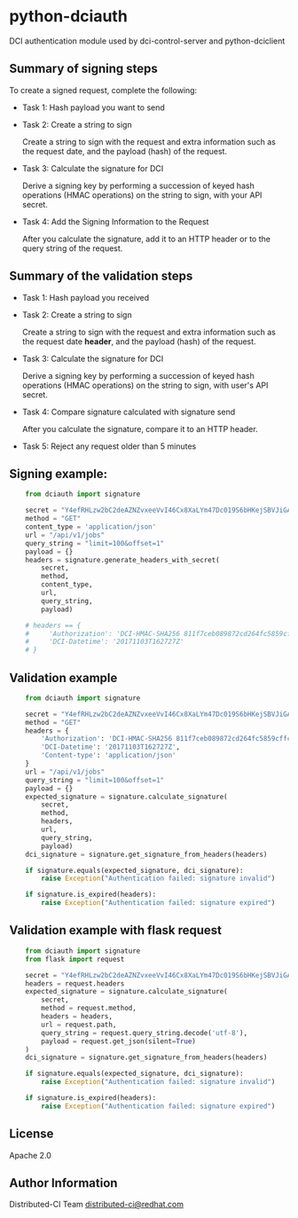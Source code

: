 # python-dciauth

DCI authentication module used by dci-control-server and python-dciclient

## Summary of signing steps

To create a signed request, complete the following:

 * Task 1: Hash payload you want to send

 * Task 2: Create a string to sign

   Create a string to sign with the request and extra information such as the request date, and the payload (hash) of the request.

 * Task 3: Calculate the signature for DCI

   Derive a signing key by performing a succession of keyed hash operations (HMAC operations) on the string to sign, with your API secret.

 * Task 4: Add the Signing Information to the Request

   After you calculate the signature, add it to an HTTP header or to the query string of the request.

## Summary of the validation steps

 * Task 1: Hash payload you received

 * Task 2: Create a string to sign

   Create a string to sign with the request and extra information such as the request date **header**, and the payload (hash) of the request.

 * Task 3: Calculate the signature for DCI

   Derive a signing key by performing a succession of keyed hash operations (HMAC operations) on the string to sign, with user's API secret.

 * Task 4: Compare signature calculated with signature send

   After you calculate the signature, compare it to an HTTP header.

 * Task 5: Reject any request older than 5 minutes

## Signing example:

```python
    from dciauth import signature

    secret = "Y4efRHLzw2bC2deAZNZvxeeVvI46Cx8XaLYm47Dc019S6bHKejSBVJiGAfHbZLIN"
    method = "GET"
    content_type = 'application/json'
    url = "/api/v1/jobs"
    query_string = "limit=100&offset=1"
    payload = {}
    headers = signature.generate_headers_with_secret(
        secret,
        method,
        content_type,
        url,
        query_string,
        payload)

    # headers == {
    #     'Authorization': 'DCI-HMAC-SHA256 811f7ceb089872cd264fc5859cffcd6ddfbe8ce851f0743199ad4c96470c6b6b',
    #     'DCI-Datetime': '20171103T162727Z'
    # }
```

## Validation example

```python
    from dciauth import signature

    secret = "Y4efRHLzw2bC2deAZNZvxeeVvI46Cx8XaLYm47Dc019S6bHKejSBVJiGAfHbZLIN"
    method = "GET"
    headers = {
        'Authorization': 'DCI-HMAC-SHA256 811f7ceb089872cd264fc5859cffcd6ddfbe8ce851f0743199ad4c96470c6b6b',
        'DCI-Datetime': '20171103T162727Z',
        'Content-type': 'application/json'
    }
    url = "/api/v1/jobs"
    query_string = "limit=100&offset=1"
    payload = {}
    expected_signature = signature.calculate_signature(
        secret,
        method,
        headers,
        url,
        query_string,
        payload)
    dci_signature = signature.get_signature_from_headers(headers)

    if signature.equals(expected_signature, dci_signature):
        raise Exception("Authentication failed: signature invalid")

    if signature.is_expired(headers):
        raise Exception("Authentication failed: signature expired")

```

## Validation example with flask request

```python
    from dciauth import signature
    from flask import request

    secret = "Y4efRHLzw2bC2deAZNZvxeeVvI46Cx8XaLYm47Dc019S6bHKejSBVJiGAfHbZLIN"
    headers = request.headers
    expected_signature = signature.calculate_signature(
        secret,
        method = request.method,
        headers = headers,
        url = request.path,
        query_string = request.query_string.decode('utf-8'),
        payload = request.get_json(silent=True)
    )
    dci_signature = signature.get_signature_from_headers(headers)

    if signature.equals(expected_signature, dci_signature):
        raise Exception("Authentication failed: signature invalid")

    if signature.is_expired(headers):
        raise Exception("Authentication failed: signature expired")

```

## License

Apache 2.0


## Author Information

Distributed-CI Team  <distributed-ci@redhat.com>

